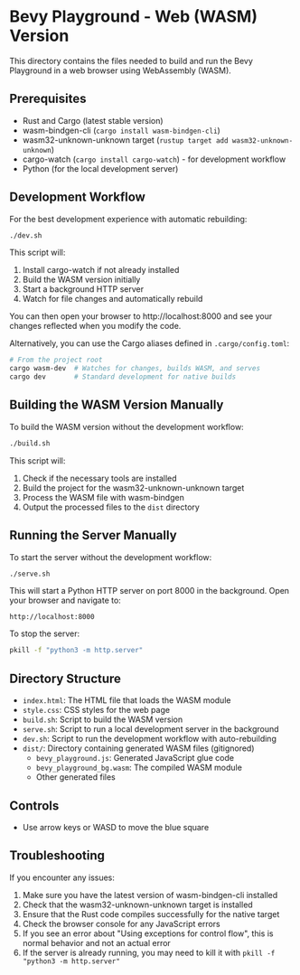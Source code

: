 # Bevy Playground - Web (WASM) Version

This directory contains the files needed to build and run the Bevy Playground in a web browser using WebAssembly (WASM).

## Prerequisites

- Rust and Cargo (latest stable version)
- wasm-bindgen-cli (`cargo install wasm-bindgen-cli`)
- wasm32-unknown-unknown target (`rustup target add wasm32-unknown-unknown`)
- cargo-watch (`cargo install cargo-watch`) - for development workflow
- Python (for the local development server)

## Development Workflow

For the best development experience with automatic rebuilding:

```bash
./dev.sh
```

This script will:
1. Install cargo-watch if not already installed
2. Build the WASM version initially
3. Start a background HTTP server
4. Watch for file changes and automatically rebuild

You can then open your browser to http://localhost:8000 and see your changes reflected when you modify the code.

Alternatively, you can use the Cargo aliases defined in `.cargo/config.toml`:

```bash
# From the project root
cargo wasm-dev  # Watches for changes, builds WASM, and serves
cargo dev       # Standard development for native builds
```

## Building the WASM Version Manually

To build the WASM version without the development workflow:

```bash
./build.sh
```

This script will:
1. Check if the necessary tools are installed
2. Build the project for the wasm32-unknown-unknown target
3. Process the WASM file with wasm-bindgen
4. Output the processed files to the `dist` directory

## Running the Server Manually

To start the server without the development workflow:

```bash
./serve.sh
```

This will start a Python HTTP server on port 8000 in the background. Open your browser and navigate to:

```
http://localhost:8000
```

To stop the server:

```bash
pkill -f "python3 -m http.server"
```

## Directory Structure

- `index.html`: The HTML file that loads the WASM module
- `style.css`: CSS styles for the web page
- `build.sh`: Script to build the WASM version
- `serve.sh`: Script to run a local development server in the background
- `dev.sh`: Script to run the development workflow with auto-rebuilding
- `dist/`: Directory containing generated WASM files (gitignored)
  - `bevy_playground.js`: Generated JavaScript glue code
  - `bevy_playground_bg.wasm`: The compiled WASM module
  - Other generated files

## Controls

- Use arrow keys or WASD to move the blue square

## Troubleshooting

If you encounter any issues:

1. Make sure you have the latest version of wasm-bindgen-cli installed
2. Check that the wasm32-unknown-unknown target is installed
3. Ensure that the Rust code compiles successfully for the native target
4. Check the browser console for any JavaScript errors
5. If you see an error about "Using exceptions for control flow", this is normal behavior and not an actual error
6. If the server is already running, you may need to kill it with `pkill -f "python3 -m http.server"`
